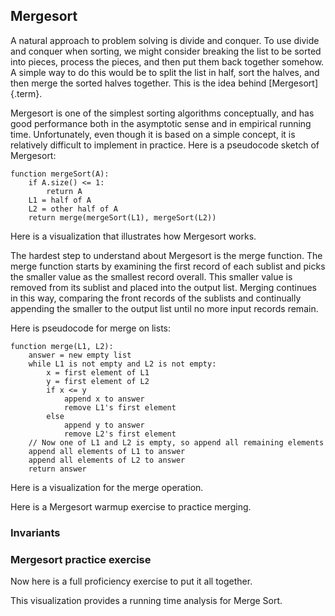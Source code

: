 
## Mergesort

A natural approach to problem solving is divide and conquer. To use
divide and conquer when sorting, we might consider breaking the list to
be sorted into pieces, process the pieces, and then put them back
together somehow. A simple way to do this would be to split the list in
half, sort the halves, and then merge the sorted halves together. This
is the idea behind [Mergesort]{.term}.

Mergesort is one of the simplest sorting algorithms conceptually, and
has good performance both in the asymptotic sense and in empirical
running time. Unfortunately, even though it is based on a simple
concept, it is relatively difficult to implement in practice. Here is a
pseudocode sketch of Mergesort:

    function mergeSort(A):
        if A.size() <= 1:
            return A
        L1 = half of A
        L2 = other half of A
        return merge(mergeSort(L1), mergeSort(L2))

Here is a visualization that illustrates how Mergesort works.

<avembed id="mergesortAV" src="Sorting/mergesortAV.html" type="ss" name="Mergesort Visualization"/>

The hardest step to understand about Mergesort is the merge function.
The merge function starts by examining the first record of each sublist
and picks the smaller value as the smallest record overall. This smaller
value is removed from its sublist and placed into the output list.
Merging continues in this way, comparing the front records of the
sublists and continually appending the smaller to the output list until
no more input records remain.

Here is pseudocode for merge on lists:

    function merge(L1, L2):
        answer = new empty list
        while L1 is not empty and L2 is not empty:
            x = first element of L1
            y = first element of L2
            if x <= y
                append x to answer
                remove L1's first element
            else
                append y to answer
                remove L2's first element
        // Now one of L1 and L2 is empty, so append all remaining elements
        append all elements of L1 to answer
        append all elements of L2 to answer
        return answer

Here is a visualization for the merge operation.

<inlineav id="mergesortCON" src="Sorting/mergesortCON.js" name="Merging Slideshow"/>

Here is a Mergesort warmup exercise to practice merging.

<avembed id="MergesortMergePRO" src="Sorting/MergesortMergePRO.html" type="ka" name="Mergesort Merging Proficiency Exercise"/>


### Invariants


### Mergesort practice exercise

Now here is a full proficiency exercise to put it all together.

<avembed id="mergesortPRO" src="Sorting/mergesortPRO.html" type="pe" name="Mergesort Proficiency Exercise"/>

This visualization provides a running time analysis for Merge Sort.

<inlineav id="MergeSortAnalysisCON" src="Sorting/MergeSortAnalysisCON.js" name="Mergesort Analysis Slideshow" links="Sorting/MergeSortAnalysisCON.css"/>
